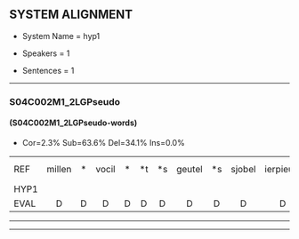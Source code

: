 
## SYSTEM ALIGNMENT

- System Name = hyp1

- Speakers = 1

- Sentences = 1

---

### S04C002M1_2LGPseudo

#### (S04C002M1_2LGPseudo-words)

- Cor=2.3%	Sub=63.6%	Del=34.1%	Ins=0.0%

|  |  |  |  |  |  |  |  |  |  |  |  |  |  |  |  |  |  |  |  |  |  |  |  |  |  |  |  |  |  |  |  |  |  |  |  |  |  |  |  |  |  |  |  |  |  |  |  |  |  |  |  |  |  |  |  |  |  |  |  |  |  |  |  |  |  |  |  |  |  |  |  |  |  |  |  |  |  |  |  |  |  |  |  |  |  |  |  |  |
|:--- |:---:|:---:|:---:|:---:|:---:|:---:|:---:|:---:|:---:|:---:|:---:|:---:|:---:|:---:|:---:|:---:|:---:|:---:|:---:|:---:|:---:|:---:|:---:|:---:|:---:|:---:|:---:|:---:|:---:|:---:|:---:|:---:|:---:|:---:|:---:|:---:|:---:|:---:|:---:|:---:|:---:|:---:|:---:|:---:|:---:|:---:|:---:|:---:|:---:|:---:|:---:|:---:|:---:|:---:|:---:|:---:|:---:|:---:|:---:|:---:|:---:|:---:|:---:|:---:|:---:|:---:|:---:|:---:|:---:|:---:|:---:|:---:|:---:|:---:|:---:|:---:|:---:|:---:|:---:|:---:|:---:|:---:|:---:|:---:|:---:|:---:|:---:|:---:|
| REF | millen | * | vocil | * | *t | *s | geutel | *s | sjobel | ierpieuw | *s | walaan | erke | * | haweel | *s | saarweng | *s | gevicht | * | * | * | * | * | * | eemde | * | * | bepoud | *s | orstalk | *s | veten | *s | gefouw*(gevouw) | *s | vurpaand | *s | nizung | *s | fiewon | *s | kneurem | * | vawaai | vawaai | strellen | zwieten | *s | foetbans | *s | oonste | *(ons) | *s | muider | *s | grijnken | schielstaug | * | prilsood | * | * | vloender | vloender | * | * | milste | *s | veurder | *s | kloeien | *s | ulen*(uilen) | * | * | orponk | *s | schodig | * | ijpo | *s | menuur | *s | spreikje | *s | hiffreeuw | *s | wooien |
| HYP1 |  |  |  |  |  |  |  |  |  |  |  |  |  |  |  |  |  |  |  | n | min | von | volgeen | geten | jawel | jerpien | waarwarn | ore | orke | awen | saar | weng | recht | gevie | get | reviegd | één | de | inde | mie | baat | hoe | staalk | voren | gvaal | gernaand | an | koerem | vam | vawa | fawa | strelan | s | wieten | voendans | ste | eder | ginken | daar | pe | prins | roud | vloender | v | mi | der | milste |  |  |  |  |  |  |  |  |  |  |  | freder | knoin | n | pank | schodis | epo | memeer | spreekje | jevreen | moi |
| EVAL | D | D | D | D | D | D | D | D | D | D | D | D | D | D | D | D | D | D | D | S | S | S | S | S | S | S | S | S | S | S | S | S | S | S | S | S | S | S | S | S | S | S | S | S | S | S | S | S | S | S | S | S | S | S | S | S | S | S | S | S | S | S |  | S | S | S |  | D | D | D | D | D | D | D | D | D | D | D | S | S | S | S | S | S | S | S | S | S |
---

---
